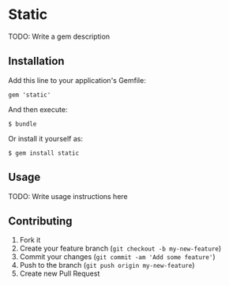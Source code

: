 # Static

TODO: Write a gem description

## Installation

Add this line to your application's Gemfile:

    gem 'static'

And then execute:

    $ bundle

Or install it yourself as:

    $ gem install static

## Usage

TODO: Write usage instructions here

## Contributing

1. Fork it
2. Create your feature branch (`git checkout -b my-new-feature`)
3. Commit your changes (`git commit -am 'Add some feature'`)
4. Push to the branch (`git push origin my-new-feature`)
5. Create new Pull Request
